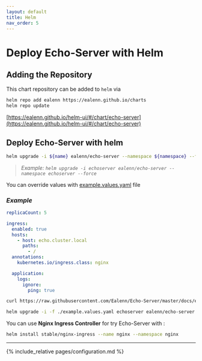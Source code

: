 ```yaml
---
layout: default
title: Helm
nav_order: 5
---
```

# Deploy Echo-Server with Helm

## Adding the Repository

This chart repository can be added to `helm` via

```sh
helm repo add ealenn https://ealenn.github.io/charts
helm repo update
```

[https://ealenn.github.io/helm-ui/#/chart/echo-server](https://ealenn.github.io/helm-ui/#/chart/echo-server)

## Deploy Echo-Server with helm

```sh
helm upgrade -i ${name} ealenn/echo-server --namespace ${namespace} --force
```

> *Example: `helm upgrade -i echoserver ealenn/echo-server --namespace echoserver --force`*

You can override values with [example.values.yaml](https://raw.githubusercontent.com/Ealenn/Echo-Server/master/docs/examples/echo.helm.yaml) file

### *Example*

```yaml
replicaCount: 5

ingress:
  enabled: true
  hosts:
    - host: echo.cluster.local
      paths:
        - /
  annotations:
    kubernetes.io/ingress.class: nginx

  application:
    logs:
      ignore:
        ping: true
```

```bash
curl https://raw.githubusercontent.com/Ealenn/Echo-Server/master/docs/examples/echo.helm.yaml --output ./example.values.yaml

helm upgrade -i -f ./example.values.yaml echoserver ealenn/echo-server --namespace echoserver --force
```

You can use **Nginx Ingress Controller** for try Echo-Server with :

```sh
helm install stable/nginx-ingress --name nginx --namespace nginx
```

---

{% include_relative pages/configuration.md %}
